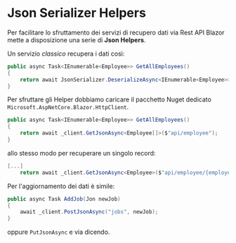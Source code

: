 # Json Serializer Helpers
Per facilitare lo sfruttamento dei servizi di recupero dati via Rest API Blazor mette a disposizione una serie di __Json Helpers__.

Un servizio _classico_ recupera i dati così:

```csharp
public async Task<IEnumerable<Employee>> GetAllEmployees()
{
    return await JsonSerializer.DeserializeAsync<IEnumerable<Employee>> (await _httpClient.GetStreamAsync($"api/employee"), new JsonSerializer...);
}
```

Per sfruttare gli Helper dobbiamo caricare il pacchetto Nuget dedicato `Microsoft.AspNetCore.Blazor.HttpClient`.

```csharp
public async Task<IEnumerable<Employee>> GetAllEmployees() 
{
    return await _client.GetJsonAsync<Employee[]>($"api/employee");
}
```
allo stesso modo per recuperare un singolo record:
```csharp
[...]
    return await _client.GetJsonAsync<Employee>($"api/employee/{employeeId}");
```
Per l'aggiornamento dei dati è simile:
```csharp
public async Task AddJob(Jon newJob)
{
    await _client.PostJsonAsync("jobs", newJob);
}
```
oppure `PutJsonAsync` e via dicendo.
